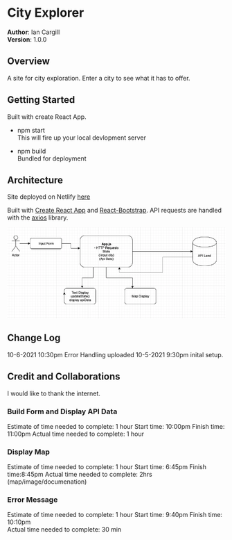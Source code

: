 # City Explorer

**Author**: Ian Cargill\
**Version**: 1.0.0

## Overview

A site for city exploration. Enter a city to see what it has to offer.

## Getting Started

Built with create React App.

- npm start\
  This will fire up your local devlopment server

- npm build\
  Bundled for deployment

## Architecture

Site deployed on Netlify [here](https://axios-http.com/)

Built with [Create React App](https://github.com/facebook/create-react-app) and [React-Bootstrap](https://react-bootstrap.github.io/).
API requests are handled with the [axios](https://axios-http.com/s) library.

<img src="Diagram.png"
     alt="App Diagram"
     style="margin-right: 10px;" />

## Change Log

10-6-2021 10:30pm Error Handling uploaded
10-5-2021 9:30pm inital setup.

## Credit and Collaborations

I would like to thank the internet.

### Build Form and Display API Data

Estimate of time needed to complete: 1 hour
Start time: 10:00pm
Finish time: 11:00pm
Actual time needed to complete: 1 hour

### Display Map

Estimate of time needed to complete: 1 hour
Start time: 6:45pm
Finish time:8:45pm
Actual time needed to complete: 2hrs
(map/image/documenation)

### Error Message

Estimate of time needed to complete: 1 hour
Start time: 9:40pm
Finish time: 10:10pm  
Actual time needed to complete: 30 min
